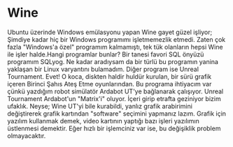 # Wine

Ubuntu üzerinde Windows emülasyonu yapan Wine gayet güzel işliyor;
Şimdiye kadar hiç bir Windows programımı işletmemezlik etmedi. Zaten
çok fazla "Windows'a özel" programım kalmamıştı, tek tük olanların
hepsi Wine ile işler halde.Hangi programlar bunlar? Bir tanesi favori
SQL önyüzü programım SQLyog. Ne kadar aradıysam da bir türlü bu
programın yanina yaklaşan bir Linux varyantını bulamadım. Diğer
program ise Unreal Tournament. Evet! O koca, diskten haldir huldür
kurulan, bir sürü grafik içeren Birinci Şahıs Ateş Etme
oyunlarından. Bu programa ihtiyacım var çünkü yazdığım robot simülatör
Ardabot UT'ye bağlanarak çalışıyor. Unreal Tournament Ardabot'un
"Matrix'i" oluyor. İçeri girip etrafta geziniyor bizim ufaklık. Neyse;
Wine UT'yi bile kurabildi, yanlız grafik arabirimini değiştirerek
grafik kartından "software" seçimini yapmanız lazım. Grafik için
yazılım kullanmak demek, video kartının yaptığı bazı işleri yazılımın
üstlenmesi demektir. Eğer hızlı bir işlemciniz var ise, bu değişiklik
problem olmayacaktır.




